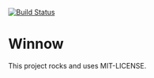 [![Build Status](https://travis-ci.org/blake-education/winnow.png?branch=develop)](https://travis-ci.org/blake-education/winnow)

Winnow
=

This project rocks and uses MIT-LICENSE.